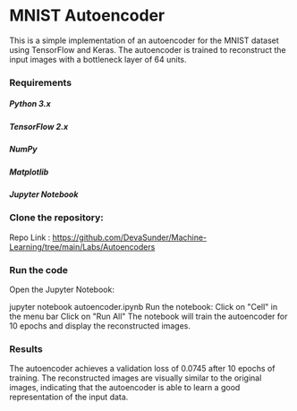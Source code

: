 # MNIST Autoencoder
This is a simple implementation of an autoencoder for the MNIST dataset using TensorFlow and Keras.
The autoencoder is trained to reconstruct the input images with a bottleneck layer of 64 units.
### Requirements
##### Python 3.x
##### TensorFlow 2.x
##### NumPy
##### Matplotlib
##### Jupyter Notebook

### Clone the repository:
Repo Link : https://github.com/DevaSunder/Machine-Learning/tree/main/Labs/Autoencoders

### Run the code
Open the Jupyter Notebook:

jupyter notebook autoencoder.ipynb
Run the notebook:
Click on "Cell" in the menu bar
Click on "Run All"
The notebook will train the autoencoder for 10 epochs and display the reconstructed images.
### Results
The autoencoder achieves a validation loss of 0.0745 after 10 epochs of training. The reconstructed images are visually similar to the original images, indicating that the autoencoder is able to learn a good representation of the input data.
